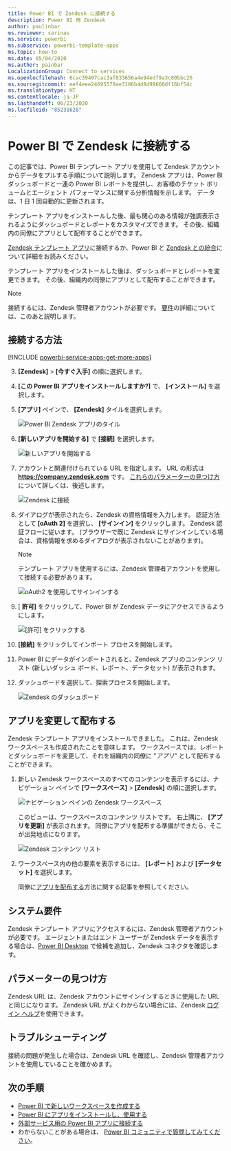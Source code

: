 ```yaml
---
title: Power BI で Zendesk に接続する
description: Power BI 用 Zendesk
author: paulinbar
ms.reviewer: sarinas
ms.service: powerbi
ms.subservice: powerbi-template-apps
ms.topic: how-to
ms.date: 05/04/2020
ms.author: painbar
LocalizationGroup: Connect to services
ms.openlocfilehash: 6cac39407cac3af833656a4e94edf9a3c80bbc26
ms.sourcegitcommit: eef4eee24695570ae3186b4d8d99660df16bf54c
ms.translationtype: HT
ms.contentlocale: ja-JP
ms.lasthandoff: 06/23/2020
ms.locfileid: "85231628"
---
```

# <a name="connect-to-zendesk-with-power-bi"></a>Power BI で Zendesk に接続する

この記事では、Power BI テンプレート アプリを使用して Zendesk アカウントからデータをプルする手順について説明します。 Zendesk アプリは、Power BI ダッシュボードと一連の Power BI レポートを提供し、お客様のチケット ボリュームとエージェント パフォーマンスに関する分析情報を示します。 データは、1 日 1 回自動的に更新されます。 

テンプレート アプリをインストールした後、最も関心のある情報が強調表示されるようにダッシュボードとレポートをカスタマイズできます。 その後、組織内の同僚にアプリとして配布することができます。

[Zendesk テンプレート アプリ](https://app.powerbi.com/getdata/services/zendesk)に接続するか、Power BI と [Zendesk との統合](https://powerbi.microsoft.com/integrations/zendesk)について詳細をお読みください。

テンプレート アプリをインストールした後は、ダッシュボードとレポートを変更できます。 その後、組織内の同僚にアプリとして配布することができます。

>[!NOTE]
>接続するには、Zendesk 管理者アカウントが必要です。 [要件](#system-requirements)の詳細については、このあと説明します。

## <a name="how-to-connect"></a>接続する方法

[!INCLUDE [powerbi-service-apps-get-more-apps](../includes/powerbi-service-apps-get-more-apps.md)]

3. **[Zendesk]** \> **[今すぐ入手]** の順に選択します。
4. **[この Power BI アプリをインストールしますか?]** で、 **[インストール]** を選択します。
4. **[アプリ]** ペインで、 **[Zendesk]** タイルを選択します。

    ![Power BI Zendesk アプリのタイル](media/service-connect-to-zendesk/power-bi-zendesk-tile.png)

6. **[新しいアプリを開始する]** で **[接続]** を選択します。

    ![新しいアプリを開始する](media/service-connect-to-zendesk/power-bi-new-app-connect-get-started.png)

4. アカウントと関連付けられている URL を指定します。 URL の形式は **https://company.zendesk.com** です。 [これらのパラメーターの見つけ方](#finding-parameters)について詳しくは、後述します。
   
   ![Zendesk に接続](media/service-connect-to-zendesk/pbi_zendeskconnect.png)

5. ダイアログが表示されたら、Zendesk の資格情報を入力します。  認証方法として **[oAuth 2]** を選択し、 **[サインイン]** をクリックします。 Zendesk 認証フローに従います。 (ブラウザーで既に Zendesk にサインインしている場合は、資格情報を求めるダイアログが表示されないことがあります)。
   
   > [!NOTE]
   > テンプレート アプリを使用するには、Zendesk 管理者アカウントを使用して接続する必要があります。 
   > 
   
   ![oAuth2 を使用してサインインする](media/service-connect-to-zendesk/pbi_zendesksignin.png)
6. [ **許可]** をクリックして、Power BI が Zendesk データにアクセスできるようにします。
   
   ![[許可] をクリックする](media/service-connect-to-zendesk/zendesk2.jpg)
7. **[接続]** をクリックしてインポート プロセスを開始します。 
8. Power BI にデータがインポートされると、Zendesk アプリのコンテンツ リスト (新しいダッシュ ボード、レポート、データセット) が表示されます。
9. ダッシュボードを選択して、探索プロセスを開始します。

    ![Zendesk のダッシュボード](media/service-connect-to-zendesk/power-bi-zendesk-dashboard.png)
   
## <a name="modify-and-distribute-your-app"></a>アプリを変更して配布する

Zendesk テンプレート アプリをインストールできました。 これは、Zendesk ワークスペースも作成されたことを意味します。 ワークスペースでは、レポートとダッシュボードを変更して、それを組織内の同僚に "*アプリ*" として配布することができます。 

1. 新しい Zendesk ワークスペースのすべてのコンテンツを表示するには、ナビゲーション ペインで **[ワークスペース]**  >  **[Zendesk]** の順に選択します。 

    ![ナビゲーション ペインの Zendesk ワークスペース](media/service-connect-to-zendesk/power-bi-zendesk-workspace-left-nav.png)

    このビューは、ワークスペースのコンテンツ リストです。 右上隅に、 **[アプリを更新]** が表示されます。 同僚にアプリを配布する準備ができたら、そこが出発地点になります。 

    ![Zendesk コンテンツ リスト](media/service-connect-to-zendesk/power-bi-zendesk-content-list.png)

2. ワークスペース内の他の要素を表示するには、 **[レポート]** および **[データセット]** を選択します。

    同僚に[アプリを配布する](../collaborate-share/service-create-distribute-apps.md)方法に関する記事を参照してください。

## <a name="system-requirements"></a>システム要件
Zendesk テンプレート アプリにアクセスするには、Zendesk 管理者アカウントが必要です。 エージェントまたはエンド ユーザーが Zendesk データを表示する場合は、[Power BI Desktop](desktop-connect-to-data.md) で候補を追加し、Zendesk コネクタを確認します。

## <a name="finding-parameters"></a>パラメーターの見つけ方
Zendesk URL は、Zendesk アカウントにサインインするときに使用した URL と同じになります。 Zendesk URL がよくわからない場合には、Zendesk [ログイン ヘルプ](https://www.zendesk.com/login/)を使用できます。

## <a name="troubleshooting"></a>トラブルシューティング
接続の問題が発生した場合は、Zendesk URL を確認し、Zendesk 管理者アカウントを使用していることを確かめます。

## <a name="next-steps"></a>次の手順

* [Power BI で新しいワークスペースを作成する](../collaborate-share/service-create-the-new-workspaces.md)
* [Power BI にアプリをインストールし、使用する](../consumer/end-user-apps.md)
* [外部サービス用の Power BI アプリに接続する](service-connect-to-services.md)
* わからないことがある場合は、 [Power BI コミュニティで質問してみてください](https://community.powerbi.com/)。

